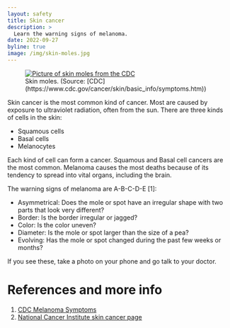 ```yaml
---
layout: safety
title: Skin cancer
description: >
  Learn the warning signs of melanoma.
date: 2022-09-27
byline: true
image: /img/skin-moles.jpg
---
```


<div class="row">
<div class="col-md-8" markdown="1">

<figure class="figure float-end w-25">
<a href="/img/skin-moles.jpg"><img class="figure-img img-fluid rounded"
src="/img/skin-moles.jpg"  alt="Picture of skin moles from the CDC"/></a> 
<figcaption class="figure-caption" markdown="1">
Skin moles. (Source:
[CDC](https://www.cdc.gov/cancer/skin/basic_info/symptoms.htm))
</figcaption>
</figure>

Skin cancer is the most common kind of cancer. Most are caused by exposure to
ultraviolet radiation, often from the sun. There are three kinds of cells in the
skin:

- Squamous cells
- Basal cells
- Melanocytes

Each kind of cell can form a cancer. Squamous and Basal cell cancers are the
most common. Melanoma causes the most deaths because of its tendency to spread
into vital organs, including the brain.

The warning signs of melanoma are A-B-C-D-E [1]:

- Asymmetrical: Does the mole or spot have an irregular shape with two parts that look very different?
- Border: Is the border irregular or jagged?
- Color: Is the color uneven?
- Diameter: Is the mole or spot larger than the size of a pea?
- Evolving: Has the mole or spot changed during the past few weeks or months?

If you see these, take a photo on your phone and go talk to your doctor.

# References and more info

1. [CDC Melanoma Symptoms](https://www.cdc.gov/cancer/skin/basic_info/symptoms.htm)
2. [National Cancer Institute skin cancer page](https://www.cancer.gov/types/skin)

</div>
</div>
